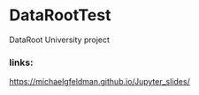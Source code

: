 # DataRootTest
DataRoot University project
### links:
https://michaelgfeldman.github.io/Jupyter_slides/
